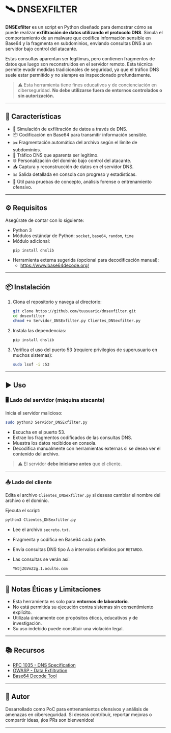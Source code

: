 # 🛰️ DNSEXFILTER

**DNSExfilter** es un script en Python diseñado para demostrar cómo se puede realizar **exfiltración de datos utilizando el protocolo DNS**. Simula el comportamiento de un malware que codifica información sensible en Base64 y la fragmenta en subdominios, enviando consultas DNS a un servidor bajo control del atacante.

Estas consultas aparentan ser legítimas, pero contienen fragmentos de datos que luego son reconstruidos en el servidor remoto. Esta técnica permite evadir medidas tradicionales de seguridad, ya que el tráfico DNS suele estar permitido y no siempre es inspeccionado profundamente.

> ⚠️ Esta herramienta tiene fines educativos y de concienciación en ciberseguridad. **No debe utilizarse fuera de entornos controlados o sin autorización.**

---

## 🚩 Características

- 🔐 Simulación de exfiltración de datos a través de DNS.
- 📦 Codificación en Base64 para transmitir información sensible.
- ✂️ Fragmentación automática del archivo según el límite de subdominios.
- 🧪 Tráfico DNS que aparenta ser legítimo.
- 🌐 Personalización del dominio bajo control del atacante.
- 📥 Captura y reconstrucción de datos en el servidor DNS.
- 📊 Salida detallada en consola con progreso y estadísticas.
- 🎯 Útil para pruebas de concepto, análisis forense o entrenamiento ofensivo.

---

## ⚙️ Requisitos

Asegúrate de contar con lo siguiente:

- Python 3
- Módulos estándar de Python: `socket`, `base64`, `random`, `time`
- Módulo adicional:
  ```bash
  pip install dnslib
  ```
- Herramienta externa sugerida (opcional para decodificación manual):
  - https://www.base64decode.org/

---

## 📦 Instalación

1. Clona el repositorio y navega al directorio:

   ```bash
   git clone https://github.com/tuusuario/dnsexfilter.git
   cd dnsexfilter
   chmod +x Servidor_DNSExfilter.py Clientes_DNSexfilter.py
   ```

2. Instala las dependencias:

   ```bash
   pip install dnslib
   ```

3. Verifica el uso del puerto 53 (requiere privilegios de superusuario en muchos sistemas):

   ```bash
   sudo lsof -i :53
   ```

---

## ▶️ Uso

### 🖥️ Lado del servidor (máquina atacante)

Inicia el servidor malicioso:

```bash
sudo python3 Servidor_DNSExfilter.py
```

- Escucha en el puerto 53.
- Extrae los fragmentos codificados de las consultas DNS.
- Muestra los datos recibidos en consola.
- Decodifica manualmente con herramientas externas si se desea ver el contenido del archivo.

> ⚠️ El servidor **debe iniciarse antes** que el cliente.

---

### 📤 Lado del cliente

Edita el archivo `Clientes_DNSexfilter.py` si deseas cambiar el nombre del archivo o el dominio.

Ejecuta el script:

```bash
python3 Clientes_DNSexfilter.py
```

- Lee el archivo `secreto.txt`.
- Fragmenta y codifica en Base64 cada parte.
- Envía consultas DNS tipo A a intervalos definidos por `RETARDO`.
- Las consultas se verán así:

  ```
  YWJjZGVmZ2g.1.oculto.com
  ```

---

## 📌 Notas Éticas y Limitaciones

- Esta herramienta es solo para **entornos de laboratorio**.
- No está permitida su ejecución contra sistemas sin consentimiento explícito.
- Utilízala únicamente con propósitos éticos, educativos y de investigación.
- Su uso indebido puede constituir una violación legal.

---

## 📚 Recursos

- [RFC 1035 - DNS Specification](https://tools.ietf.org/html/rfc1035)
- [OWASP - Data Exfiltration](https://owasp.org/www-community/attacks/Data_Exfiltration)
- [Base64 Decode Tool](https://www.base64decode.org/)

---

## 🧠 Autor

Desarrollado como PoC para entrenamientos ofensivos y análisis de amenazas en ciberseguridad. Si deseas contribuir, reportar mejoras o compartir ideas, ¡los PRs son bienvenidos!

---
